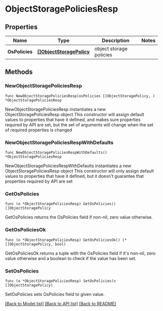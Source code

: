 # ObjectStoragePoliciesResp

## Properties

Name | Type | Description | Notes
------------ | ------------- | ------------- | -------------
**OsPolicies** | [**[]ObjectStoragePolicy**](ObjectStoragePolicy.md) | object storage policies | 

## Methods

### NewObjectStoragePoliciesResp

`func NewObjectStoragePoliciesResp(osPolicies []ObjectStoragePolicy, ) *ObjectStoragePoliciesResp`

NewObjectStoragePoliciesResp instantiates a new ObjectStoragePoliciesResp object
This constructor will assign default values to properties that have it defined,
and makes sure properties required by API are set, but the set of arguments
will change when the set of required properties is changed

### NewObjectStoragePoliciesRespWithDefaults

`func NewObjectStoragePoliciesRespWithDefaults() *ObjectStoragePoliciesResp`

NewObjectStoragePoliciesRespWithDefaults instantiates a new ObjectStoragePoliciesResp object
This constructor will only assign default values to properties that have it defined,
but it doesn't guarantee that properties required by API are set

### GetOsPolicies

`func (o *ObjectStoragePoliciesResp) GetOsPolicies() []ObjectStoragePolicy`

GetOsPolicies returns the OsPolicies field if non-nil, zero value otherwise.

### GetOsPoliciesOk

`func (o *ObjectStoragePoliciesResp) GetOsPoliciesOk() (*[]ObjectStoragePolicy, bool)`

GetOsPoliciesOk returns a tuple with the OsPolicies field if it's non-nil, zero value otherwise
and a boolean to check if the value has been set.

### SetOsPolicies

`func (o *ObjectStoragePoliciesResp) SetOsPolicies(v []ObjectStoragePolicy)`

SetOsPolicies sets OsPolicies field to given value.



[[Back to Model list]](../README.md#documentation-for-models) [[Back to API list]](../README.md#documentation-for-api-endpoints) [[Back to README]](../README.md)



